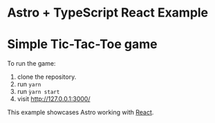 # Astro + TypeScript React Example
# Simple Tic-Tac-Toe game

To run the game:

1. clone the repository.
2. run ```yarn```
3. run ```ỳarn start```
4. visit http://127.0.0.1:3000/

This example showcases Astro working with [React](https://reactjs.org/).
